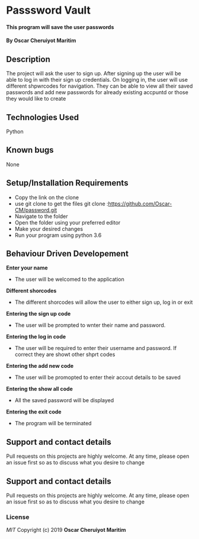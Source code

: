 # Passsword Vault

#### This program will save the user passwords
#### By  **Oscar Cheruiyot Maritim**
## Description
The project will ask the user to sign up. After signing up the user will be able to log in with their sign up credentials. On logging in, the user will use different shpwrcodes for navigation. They can be able to view all their saved passwords and add new passwords for already existing accpuntd or those they would like to create

## Technologies Used
Python
## Known bugs
None

## Setup/Installation Requirements
* Copy the link on the clone
* use git clone to get the files git clone :https://github.com/Oscar-CM/password.git
* Navigate to the folder
* Open the folder using your preferred editor
* Make your desired changes
* Run your program using python 3.6

## Behaviour Driven Developement
**Enter your name**

* The user will be welcomed to the application

**Different shorcodes**

* The different shorcodes will allow the user to either sign up, log in or exit

**Entering the sign up code**

* The user will be prompted to wnter their name and password. 

**Entering the log in code**
* The user will be required to enter their username and password. If correct they are showt other shprt codes

**Entering the add new code**
* The user will be promopted to enter their accout details to be saved 

**Entering the show all code**
* All the saved password will be displayed

**Entering the exit code**
* The program will be terminated


## Support and contact details
Pull requests on this projects are highly welcome. At any time, please open an issue first so as to discuss what you desire to change

## Support and contact details
Pull requests on this projects are highly welcome. At any time, please open an issue first so as to discuss what you desire to change

### License
*MIT*
Copyright (c) 2019 **Oscar Cheruiyot Maritim**


